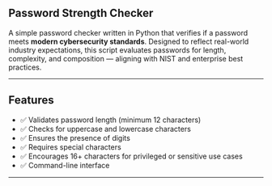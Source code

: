 ## Password Strength Checker

A simple password checker written in Python that verifies if a password meets **modern cybersecurity standards**. Designed to reflect real-world industry expectations, this script evaluates passwords for length, complexity, and composition — aligning with NIST and enterprise best practices.

---

## Features

- ✅ Validates password length (minimum 12 characters)
- ✅ Checks for uppercase and lowercase characters
- ✅ Ensures the presence of digits
- ✅ Requires special characters
- ✅ Encourages 16+ characters for privileged or sensitive use cases
- ✅ Command-line interface

---


